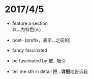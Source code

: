 # 2017/4/5

+ feature a section<br/>
以...为特色(v.)

+ post- (prefix，表示...之前的)

+ fancy fascinated

+ be fascinated by 被...吸引

+ tell me sth in detail 把...**详细**地告诉我

